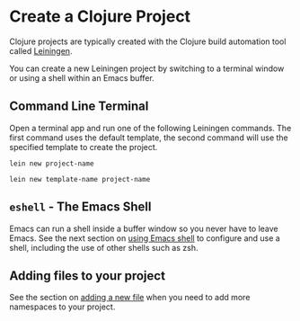 # Create a Clojure Project

Clojure projects are typically created with the Clojure build automation tool called [Leiningen](https://leiningent.org).

You can create a new Leiningen project by switching to a terminal window or using a shell within an Emacs buffer.


## Command Line Terminal

Open a terminal app and run one of the following Leiningen commands.  The first command uses the default template, the second command will use the specified template to create the project.

```
lein new project-name

lein new template-name project-name
```


## `eshell` - The Emacs Shell

Emacs can run a shell inside a buffer window so you never have to leave Emacs.  See the next section on [using Emacs shell](using-emacs-shell.html) to configure and use a shell, including the use of other shells such as zsh.


## Adding files to your project 

See the section on [adding a new file](new-file.html) when you need to add more namespaces to your project.
